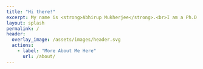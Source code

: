 ```yaml
---
title: "Hi there!"
excerpt: My name is <strong>Abhirup Mukherjee</strong>.<br>I am a Ph.D. research scholar at the <strong>Indian Institute of Science Education and Research Kolkata</strong>.
layout: splash
permalink: /
header:
  overlay_image: /assets/images/header.svg
  actions:
    - label: "More About Me Here"
      url: /about/
---
```

